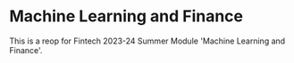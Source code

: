 # Machine Learning and Finance
This is a reop for Fintech 2023-24 Summer Module 'Machine Learning and Finance'.
